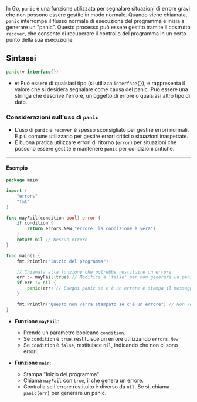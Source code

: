In Go, `panic` è una funzione utilizzata per segnalare situazioni di errore gravi che non possono essere gestite in modo normale. Quando viene chiamata, `panic` interrompe il flusso normale di esecuzione del programma e inizia a generare un "panic". Questo processo può essere gestito tramite il costrutto `recover`, che consente di recuperare il controllo del programma in un certo punto della sua esecuzione.

## Sintassi
```go
panic(v interface{})
```

- **`v`**: Può essere di qualsiasi tipo (si utilizza `interface{}`), e rappresenta il valore che si desidera segnalare come causa del panic. Può essere una stringa che descrive l'errore, un oggetto di errore o qualsiasi altro tipo di dato.

### Considerazioni sull'uso di `panic`

- L'uso di `panic` e `recover` è spesso sconsigliato per gestire errori normali. È più comune utilizzarlo per gestire errori critici o situazioni inaspettate.
- È buona pratica utilizzare errori di ritorno (`error`) per situazioni che possono essere gestite e mantenere `panic` per condizioni critiche.


***
#### Esempio
```go
package main

import (
    "errors"
    "fmt"
)

func mayFail(condition bool) error {
    if condition {
        return errors.New("errore: la condizione è vera")
    }
    return nil // Nessun errore
}

func main() {
    fmt.Println("Inizio del programma")

    // Chiamata alla funzione che potrebbe restituire un errore
    err := mayFail(true) // Modifica a 'false' per non generare un panic
    if err != nil {
        panic(err) // Esegui panic se c'è un errore e stampa il messaggio 
    }

    fmt.Println("Questo non verrà stampato se c'è un errore") // Non verrà eseguito se panic è chiamato
}

```

- **Funzione `mayFail`**:
    - Prende un parametro booleano `condition`.
    - Se `condition` è `true`, restituisce un errore utilizzando `errors.New`.
    - Se `condition` è `false`, restituisce `nil`, indicando che non ci sono errori.

- **Funzione `main`**:
    - Stampa "Inizio del programma".
    - Chiama `mayFail` con `true`, il che genera un errore.
    - Controlla se l'errore restituito è diverso da `nil`. Se sì, chiama `panic(err)` per generare un panic.
